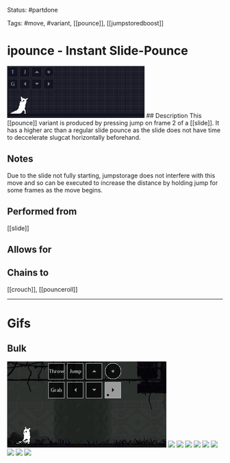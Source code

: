 Status: #partdone

Tags: #move, #variant, [[pounce]], [[jumpstoredboost]]

# ipounce - Instant Slide-Pounce
<img src=https://raw.githubusercontent.com/LauraHannah44/Rain-World-Movement/main/Files/ipounce_header.gif>
## Description
This [[pounce]] variant is produced by pressing jump on frame 2 of a [[slide]]. It has a higher arc than a regular slide pounce as the slide does not have time to deccelerate slugcat horizontally beforehand.

## Notes
Due to the slide not fully starting, jumpstorage does not interfere with this move and so can be executed to increase the distance by holding jump for some frames as the move begins.

## Performed from
[[slide]]

## Allows for


## Chains to
[[crouch]], [[pounceroll]]

___
# Gifs
## Bulk
<img src=https://raw.githubusercontent.com/LauraHannah44/Rain-World-Movement/main/Files/ipounce_0.gif>
<img src=https://raw.githubusercontent.com/LauraHannah44/Rain-World-Movement/main/Files/ipounce_1.gif>
<img src=https://raw.githubusercontent.com/LauraHannah44/Rain-World-Movement/main/Files/ipounce_2.gif>
<img src=https://raw.githubusercontent.com/LauraHannah44/Rain-World-Movement/main/Files/ipounce_3.gif>
<img src=https://raw.githubusercontent.com/LauraHannah44/Rain-World-Movement/main/Files/ipounce_4.gif>
<img src=https://raw.githubusercontent.com/LauraHannah44/Rain-World-Movement/main/Files/ipounce_5.gif>
<img src=https://raw.githubusercontent.com/LauraHannah44/Rain-World-Movement/main/Files/ipounce_6.gif>
<img src=https://raw.githubusercontent.com/LauraHannah44/Rain-World-Movement/main/Files/ipounce_7.gif>
<img src=https://raw.githubusercontent.com/LauraHannah44/Rain-World-Movement/main/Files/ipounce_8.gif>
<img src=https://raw.githubusercontent.com/LauraHannah44/Rain-World-Movement/main/Files/ipounce_9.gif>